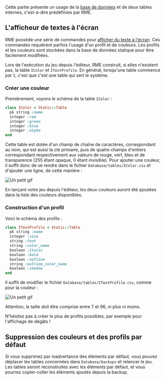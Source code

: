 Cette partie présente un usage de la [base de données]() et de deux tables internes, c'est-à-dire prédéfinies par RME.

## L'afficheur de textes à l'écran

RME possède une série de commandes pour [afficher du texte à l'écran](). Ces commandes requièrent parfois l'usage d'un profil et de couleurs. Les profils et les couleurs sont stockées dans la base de données statique pour être facilement modifiées.

Lors de l'exécution du jeu depuis l'éditeur, RME construit, si elles n'existent pas, la table `IColor` et `ITextProfile`. En général, lorsqu'une table commence par `I`, c'est que c'est une table qui sert le système.

### Créer une couleur

Premièrement, voyons le schéma de la table `IColor` :

```ruby
class IColor < Static::Table
  pk string :name
  integer :red
  integer :green
  integer :blue
  integer :alpha
end
```

Cette table est dotée d'un champ de chaîne de caractères, correspondant au nom, qui est aussi la clé primaire, puis de quatre champs d'entiers correspondant respectivement aux valeurs de rouge, vert, bleu et de transparence (255 étant opaque, 0 étant invisible). Pour ajouter une couleur, il suffit donc de se rendre dans le fichier `Database/tables/IColor.csv` et d'ajouter une ligne, de cette manière :

![Un petit gif](http://biloucorp.com/BCW/Nuki/RME/exColor.gif)

En lançant votre jeu depuis l'éditeur, les deux couleurs auront été ajoutées dans la liste des couleurs disponibles.

### Construction d'un profil

Voici le schéma des profils :

```ruby
class ITextProfile < Static::Table
  pk string :name
  integer :size
  string :font
  string :color_name
  boolean :italic
  boolean :bold
  boolean :outline
  string :outline_color_name
  boolean :shadow
end
```

Il suffit de modifier le fichier `Database/tables/ITextProfile.csv`, comme pour la couleur :

![Un petit gif](http://biloucorp.com/BCW/Nuki/RME/exProfil.gif)

Attention, la taille doit être comprise entre 7 et 96, ni plus ni moins.

N'hésitez pas à créer le plus de profils possibles, par exemple pour l'affichage de dégâts !

## Suppression des couleurs et des profils par défaut

Si vous supprimez par inadvertance des éléments par défaut, vous pouvez déplacer les tables concernées dans `Database/backups` et relancer le jeu. Les tables seront reconstruites avec les éléments par défaut, et vous pourrez copier-coller les éléments ajoutés depuis la backup.